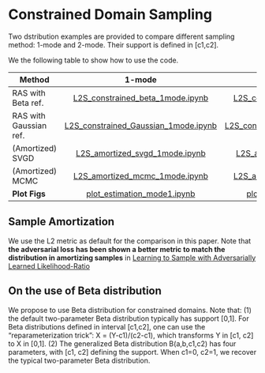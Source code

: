 # Constrained Domain Sampling

Two dstribution examples are provided to compare different sampling method: 1-mode and 2-mode. Their support is defined in [c1,c2].

We the following table to show how to use the code.


| Method | 1-mode  |   2-mode 
|-------------------------|:-------------------------:|:-------------------------:
| RAS with Beta ref. | [L2S_constrained_beta_1mode.ipynb](./L2S_constrained_beta_1mode.ipynb)  |  [L2S_constrained_beta_2mode.ipynb](./L2S_constrained_beta_2mode.ipynb)
| RAS with Gaussian ref. | [L2S_constrained_Gaussian_1mode.ipynb](./L2S_constrained_Gaussian_1mode.ipynb)  |  [L2S_constrained_Gaussian_2mode.ipynb](./L2S_constrained_Gaussian_2mode.ipynb)
| (Amortized) SVGD  | [L2S_amortized_svgd_1mode.ipynb](./L2S_amortized_svgd_1mode.ipynb)  |  [L2S_amortized_svgd_2mode.ipynb](./L2S_amortized_svgd_2mode.ipynb)
| (Amortized) MCMC  | [L2S_amortized_mcmc_1mode.ipynb](./L2S_amortized_mcmc_1mode.ipynb)  |  [L2S_amortized_mcmc_2mode.ipynb](./L2S_amortized_mcmc_2mode.ipynb)
| **Plot Figs** | [plot_estimation_mode1.ipynb](./plot_estimation_mode1.ipynb)  |  [plot_estimation_mode1.ipynb](./plot_estimation_mode1.ipynb)

## Sample Amortization

We use the L2 metric as default for the comparison in this paper. Note that **the adversarial loss has been shown a better metric to match the distribution in amortizing samples** in [Learning to Sample with Adversarially Learned Likelihood-Ratio](https://openreview.net/pdf?id=S1eZGHkDM)


## On the use of Beta distribution
We propose to use Beta distribution for constrained domains. Note that: 
   (1) the default two-parameter Beta distribution typically has support [0,1]. For Beta distributions defined in interval  [c1,c2],  one can use the “reparameterization trick”: X = (Y-c1)/(c2-c1), which transforms Y in [c1, c2] to X in [0,1]. 
   (2) The generalized Beta distribution B(a,b,c1,c2) has four parameters, with [c1, c2] defining the support. When c1=0, c2=1, we recover the typical two-parameter Beta distribution.

